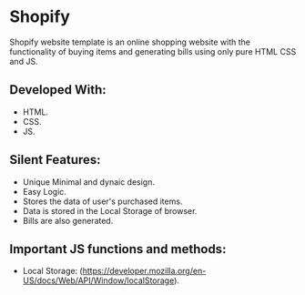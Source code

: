 # Shopify

Shopify website template is an online shopping website with the functionality of buying items and generating bills using only pure HTML CSS and JS.

## Developed With:

* HTML.
* CSS.
* JS.

## Silent Features:

* Unique Minimal and dynaic design.
* Easy Logic.
* Stores the data of user's purchased items.
* Data is stored in the Local Storage of browser.
* Bills are also generated.

## Important JS functions and methods:

* Local Storage: (https://developer.mozilla.org/en-US/docs/Web/API/Window/localStorage).

